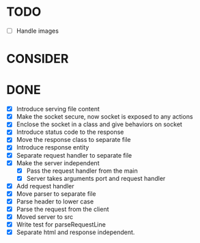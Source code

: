 # TODO

  - [ ] Handle images 

# CONSIDER


# DONE

  - [x] Introduce serving file content
  - [x] Make the socket secure, now socket is exposed to any actions
  - [x] Enclose the socket in a class and give behaviors on socket
  - [x] Introduce status code to the response
  - [x] Move the response class to separate file
  - [x] Introduce response entity
  - [x] Separate request handler to separate file
  - [x] Make the server independent
    - [x] Pass the request handler from the main
    - [x] Server takes arguments port and request handler
  - [x] Add request handler
  - [x] Move parser to separate file
  - [x] Parse header to lower case
  - [x] Parse the request from the client
  - [x] Moved server to src
  - [x] Write test for parseRequestLine
  - [x] Separate html and response independent.
